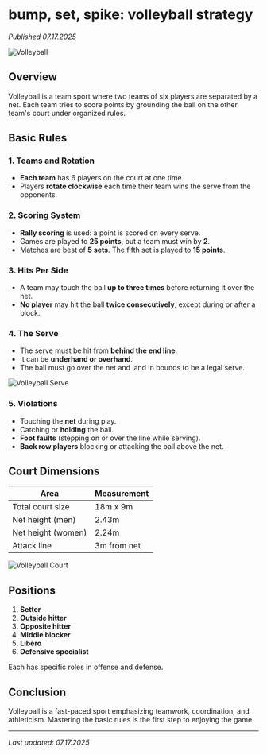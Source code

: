 # bump, set, spike: volleyball strategy
*Published 07.17.2025*

![Volleyball](https://upload.wikimedia.org/wikipedia/commons/thumb/b/b0/Brasil_vence_a_Fran%C3%A7a_no_v%C3%B4lei_masculino_1037987-15.08.2016_ffz-6369.jpg/1920px-Brasil_vence_a_Fran%C3%A7a_no_v%C3%B4lei_masculino_1037987-15.08.2016_ffz-6369.jpg)

## Overview

Volleyball is a team sport where two teams of six players are separated by a net. Each team tries to score points by grounding the ball on the other team's court under organized rules.

## Basic Rules

### 1. Teams and Rotation
- **Each team** has 6 players on the court at one time.
- Players **rotate clockwise** each time their team wins the serve from the opponents.

### 2. Scoring System
- **Rally scoring** is used: a point is scored on every serve.
- Games are played to **25 points**, but a team must win by **2**.
- Matches are best of **5 sets**. The fifth set is played to **15 points**.

### 3. Hits Per Side
- A team may touch the ball **up to three times** before returning it over the net.
- **No player** may hit the ball **twice consecutively**, except during or after a block.

### 4. The Serve
- The serve must be hit from **behind the end line**.
- It can be **underhand or overhand**.
- The ball must go over the net and land in bounds to be a legal serve.

![Volleyball Serve](https://upload.wikimedia.org/wikipedia/commons/1/1e/Volleyball_Serve_Types.jpg)

### 5. Violations
- Touching the **net** during play.
- Catching or **holding** the ball.
- **Foot faults** (stepping on or over the line while serving).
- **Back row players** blocking or attacking the ball above the net.

## Court Dimensions

| Area              | Measurement       |  
|-------------------|------------------|  
| Total court size  | 18m x 9m          |  
| Net height (men)  | 2.43m             |  
| Net height (women)| 2.24m             |  
| Attack line       | 3m from net       |

![Volleyball Court](https://upload.wikimedia.org/wikipedia/commons/f/fd/Volleyball_court_diagram.svg)

## Positions

1. **Setter**
2. **Outside hitter**
3. **Opposite hitter**
4. **Middle blocker**
5. **Libero**
6. **Defensive specialist**

Each has specific roles in offense and defense.

## Conclusion

Volleyball is a fast-paced sport emphasizing teamwork, coordination, and athleticism. Mastering the basic rules is the first step to enjoying the game.

---

*Last updated: 07.17.2025*
